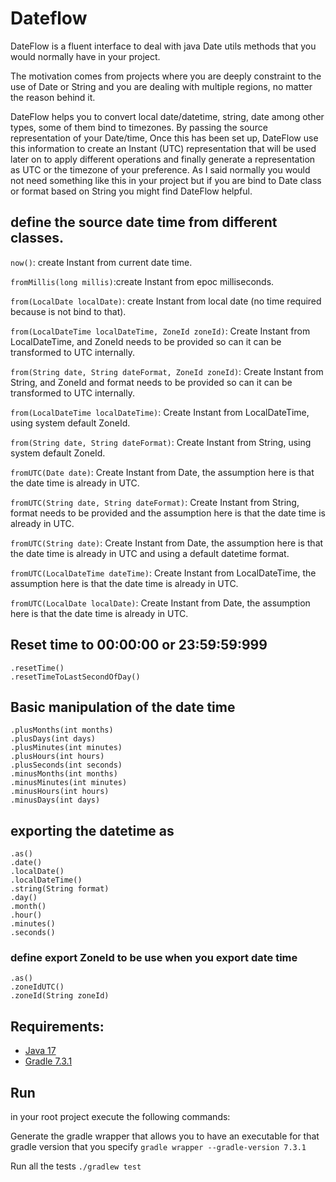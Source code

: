 # Dateflow

DateFlow is a fluent interface to deal with java Date utils methods that you would normally have in your project.

The motivation comes from projects where you are deeply constraint to the use of Date or String and you are 
dealing with multiple regions, no matter the reason behind it.

DateFlow helps you to convert local date/datetime, string, date among other types, some of them bind to 
timezones. 
By passing the source representation of your Date/time, Once this has been set up, DateFlow use 
this information to create an Instant (UTC) representation that will be used
later on to apply different operations and finally generate a representation as UTC or 
the timezone of your preference.
As I said normally you would not need something like this in your project but if you are bind to Date class or 
format based on String you might find DateFlow helpful.         

## define the source date time from different classes.

`now()`: create Instant from current date time.

`fromMillis(long millis)`:create Instant from epoc milliseconds.

`from(LocalDate localDate)`: create Instant from local date (no time required because is not bind to that).

`from(LocalDateTime localDateTime, ZoneId zoneId)`: Create Instant from LocalDateTime, and ZoneId needs to be provided so can it can be transformed to UTC internally.

`from(String date, String dateFormat, ZoneId zoneId)`: Create Instant from String, and ZoneId and format needs to be provided so can it can be transformed to UTC internally.

`from(LocalDateTime localDateTime)`: Create Instant from LocalDateTime, using system default ZoneId.

`from(String date, String dateFormat)`: Create Instant from String, using system default ZoneId.

`fromUTC(Date date)`: Create Instant from Date, the assumption here is that the date time is already in UTC.

`fromUTC(String date, String dateFormat)`: Create Instant from String, format needs to be provided and the assumption here is that the date time is already in UTC.

`fromUTC(String date)`: Create Instant from Date, the assumption here is that the date time is already in UTC and using a default datetime format.

`fromUTC(LocalDateTime dateTime)`: Create Instant from LocalDateTime, the assumption here is that the date time is already in UTC.

`fromUTC(LocalDate localDate)`: Create Instant from Date, the assumption here is that the date time is already in UTC.

## Reset time to 00:00:00 or 23:59:59:999
```
.resetTime()
.resetTimeToLastSecondOfDay()
```
## Basic manipulation of the date time
```
.plusMonths(int months)
.plusDays(int days)
.plusMinutes(int minutes)
.plusHours(int hours)
.plusSeconds(int seconds)
.minusMonths(int months)
.minusMinutes(int minutes)
.minusHours(int hours)
.minusDays(int days)
```
## exporting the datetime as
```
.as()
.date()
.localDate()
.localDateTime()
.string(String format)
.day()
.month()
.hour()
.minutes()
.seconds()
```

### define export ZoneId to be use when you export date time
```
.as()
.zoneIdUTC()
.zoneId(String zoneId)
```

## Requirements:

- [Java 17](https://openjdk.java.net/projects/jdk/17/)
- [Gradle 7.3.1](https://gradle.org/releases/)

## Run

in your root project execute the following commands:

Generate the gradle wrapper that allows you to have an executable for that gradle version that you specify
`gradle wrapper --gradle-version 7.3.1`

Run all the tests
`./gradlew test`
